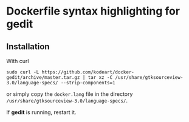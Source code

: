 Dockerfile syntax highlighting for gedit
========================================

Installation
------------

With curl

```
sudo curl -L https://github.com/kodeart/docker-gedit/archive/master.tar.gz | tar xz -C /usr/share/gtksourceview-3.0/language-specs/ --strip-components=1
```

or simply copy the `docker.lang` file in the directory `/usr/share/gtksourceview-3.0/language-specs/`.

If **gedit** is running, restart it.
